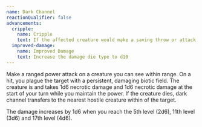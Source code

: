 ```yaml
---
name: Dark Channel
reactionQualifier: false
advancements:
  cripple:
    name: Cripple
    text: If the affected creature would make a saving throw or attack roll, as a reaction you may increase the severity of Dark Channel. The affected creature must roll a d4 and subtract the number rolled from the attack roll or saving throw.
  improved-damage:
    name: Improved Damage
    text: Increase the damage die type to d10
---
```

Make a ranged power attack on a creature you can see within range. On a hit, you plague the target with a persistent,
damaging biotic field. The creature is <me-condition id="primed" sub="necrotic"/> and takes 1d6 necrotic damage and 1d6
necrotic damage at the start of your turn while you maintain the power. If the creature dies, dark channel transfers to
the nearest hostile creature within <me-distance length="30" /> of the target.

The damage increases by 1d6 when you reach the 5th level (2d6), 11th level (3d6) and 17th level (4d6).
